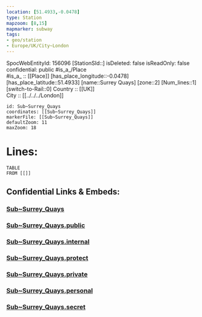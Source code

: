 ```yaml
---
location: [51.4933,-0.0478] 
type: Station 
mapzoom: [8,15] 
mapmarker: subway 
tags:
- geo/station
- Europe/UK/City~London
---
```

SpocWebEntityId: 156096
[StationSId::] 
isDeleted: false
isReadOnly: false
confidential: public
#is_a_/Place  
#is_a_ :: [[Place]] 
[has_place_longitude::-0.0478] 
[has_place_latitude::51.4933] 
[name::Surrey Quays] 
[zone::2] 
[Num_lines::1] 
[switch-to-Rail::0] 
Country :: [[UK]]  
City :: [[../../../London]]  


```leaflet
id: Sub~Surrey_Quays
coordinates: [[Sub~Surrey_Quays]] 
markerFile: [[Sub~Surrey_Quays]] 
defaultZoom: 11 
maxZoom: 18
```


# Lines: 
```dataview
TABLE 
FROM [[]] 
```


## Confidential Links & Embeds: 

### [Sub~Surrey_Quays](/_Standards/Earth/Continent/Europe/Europe~North/UK/England/Regions~England/London,Greater/cities~GreaterLondon/Underground/Station/Sub~Surrey_Quays.md) 

### [Sub~Surrey_Quays.public](/_public/Earth/Continent/Europe/Europe~North/UK/England/Regions~England/London,Greater/cities~GreaterLondon/Underground/Station/Sub~Surrey_Quays.public.md) 

### [Sub~Surrey_Quays.internal](/_internal/Earth/Continent/Europe/Europe~North/UK/England/Regions~England/London,Greater/cities~GreaterLondon/Underground/Station/Sub~Surrey_Quays.internal.md) 

### [Sub~Surrey_Quays.protect](/_protect/Earth/Continent/Europe/Europe~North/UK/England/Regions~England/London,Greater/cities~GreaterLondon/Underground/Station/Sub~Surrey_Quays.protect.md) 

### [Sub~Surrey_Quays.private](/_private/Earth/Continent/Europe/Europe~North/UK/England/Regions~England/London,Greater/cities~GreaterLondon/Underground/Station/Sub~Surrey_Quays.private.md) 

### [Sub~Surrey_Quays.personal](/_personal/Earth/Continent/Europe/Europe~North/UK/England/Regions~England/London,Greater/cities~GreaterLondon/Underground/Station/Sub~Surrey_Quays.personal.md) 

### [Sub~Surrey_Quays.secret](/_secret/Earth/Continent/Europe/Europe~North/UK/England/Regions~England/London,Greater/cities~GreaterLondon/Underground/Station/Sub~Surrey_Quays.secret.md)

